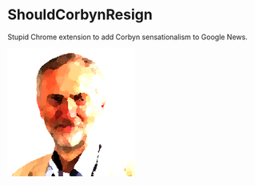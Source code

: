 # ShouldCorbynResign
Stupid Chrome extension to add Corbyn sensationalism to Google News.

![CorbynFace](https://raw.githubusercontent.com/josh-perry/ShouldCorbynResign/master/Icon-256.png)
